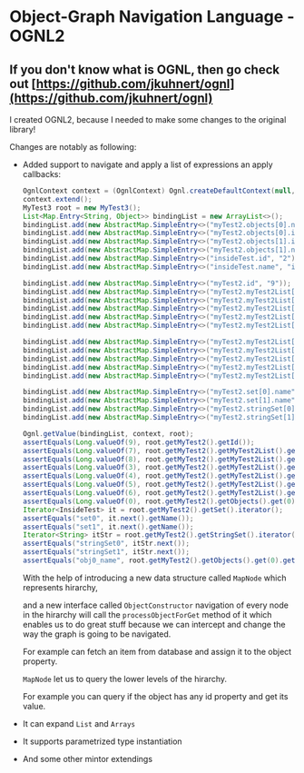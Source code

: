 # Object-Graph Navigation Language - OGNL2

## If you don't know what is OGNL, then go check out [https://github.com/jkuhnert/ognl](https://github.com/jkuhnert/ognl)

I created OGNL2, because I needed to make some changes to the original library!

Changes are notably as following:

- Added support to navigate and apply a list of expressions an apply callbacks:

    ```java
    OgnlContext context = (OgnlContext) Ognl.createDefaultContext(null, new DefaultMemberAccess(false));
    context.extend();
    MyTest3 root = new MyTest3();
    List<Map.Entry<String, Object>> bindingList = new ArrayList<>();
    bindingList.add(new AbstractMap.SimpleEntry<>("myTest2.objects[0].name", "obj0_name"));
    bindingList.add(new AbstractMap.SimpleEntry<>("myTest2.objects[0].id", "0"));
    bindingList.add(new AbstractMap.SimpleEntry<>("myTest2.objects[1].id", "1"));
    bindingList.add(new AbstractMap.SimpleEntry<>("myTest2.objects[1].name", "obj1_name"));
    bindingList.add(new AbstractMap.SimpleEntry<>("insideTest.id", "2"));
    bindingList.add(new AbstractMap.SimpleEntry<>("insideTest.name", "inside_2"));
    
    bindingList.add(new AbstractMap.SimpleEntry<>("myTest2.id", "9"));
    bindingList.add(new AbstractMap.SimpleEntry<>("myTest2.myTest2List[0].id", "7"));
    bindingList.add(new AbstractMap.SimpleEntry<>("myTest2.myTest2List[0].objects[0].name", "obj3_name"));
    bindingList.add(new AbstractMap.SimpleEntry<>("myTest2.myTest2List[0].objects[0].id", "3"));
    bindingList.add(new AbstractMap.SimpleEntry<>("myTest2.myTest2List[0].objects[1].id", "4"));
    bindingList.add(new AbstractMap.SimpleEntry<>("myTest2.myTest2List[0].objects[1].name", "obj4_name"));
    
    bindingList.add(new AbstractMap.SimpleEntry<>("myTest2.myTest2List[1].id", "8"));
    bindingList.add(new AbstractMap.SimpleEntry<>("myTest2.myTest2List[1].objects[0].name", "obj5_name"));
    bindingList.add(new AbstractMap.SimpleEntry<>("myTest2.myTest2List[1].objects[0].id", "5"));
    bindingList.add(new AbstractMap.SimpleEntry<>("myTest2.myTest2List[1].objects[1].id", "6"));
    bindingList.add(new AbstractMap.SimpleEntry<>("myTest2.myTest2List[1].objects[1].name", "obj6_name"));
    
    bindingList.add(new AbstractMap.SimpleEntry<>("myTest2.set[0].name", "set0"));
    bindingList.add(new AbstractMap.SimpleEntry<>("myTest2.set[1].name", "set1"));
    bindingList.add(new AbstractMap.SimpleEntry<>("myTest2.stringSet[0]", "stringSet0"));
    bindingList.add(new AbstractMap.SimpleEntry<>("myTest2.stringSet[1]", "stringSet1"));
    
    Ognl.getValue(bindingList, context, root);
    assertEquals(Long.valueOf(9), root.getMyTest2().getId());
    assertEquals(Long.valueOf(7), root.getMyTest2().getMyTest2List().get(0).getId());
    assertEquals(Long.valueOf(8), root.getMyTest2().getMyTest2List().get(1).getId());
    assertEquals(Long.valueOf(3), root.getMyTest2().getMyTest2List().get(0).getObjects().get(0).getId());
    assertEquals(Long.valueOf(4), root.getMyTest2().getMyTest2List().get(0).getObjects().get(1).getId());
    assertEquals(Long.valueOf(5), root.getMyTest2().getMyTest2List().get(1).getObjects().get(0).getId());
    assertEquals(Long.valueOf(6), root.getMyTest2().getMyTest2List().get(1).getObjects().get(1).getId());
    assertEquals(Long.valueOf(0), root.getMyTest2().getObjects().get(0).getId());
    Iterator<InsideTest> it = root.getMyTest2().getSet().iterator();
    assertEquals("set0", it.next().getName());
    assertEquals("set1", it.next().getName());
    Iterator<String> itStr = root.getMyTest2().getStringSet().iterator();
    assertEquals("stringSet0", itStr.next());
    assertEquals("stringSet1", itStr.next());
    assertEquals("obj0_name", root.getMyTest2().getObjects().get(0).getName());
    ```
    With the help of introducing a new data structure called `MapNode` which represents hirarchy,
     
    and a new interface called `ObjectConstructor` navigation of every node in the hirarchy will 
    call the `processObjectForGet` method of it which enables us to do great stuff because we 
    can intercept and change the way the graph is going to be navigated. 
    
    For example can fetch an item from database and assign it to the object property.
    
    `MapNode` let us to query the lower levels of the hirarchy. 
    
    For example you can query if the object has any id property and get its value.

- It can expand `List` and `Arrays`
- It supports parametrized type instantiation
- And some other mintor extendings